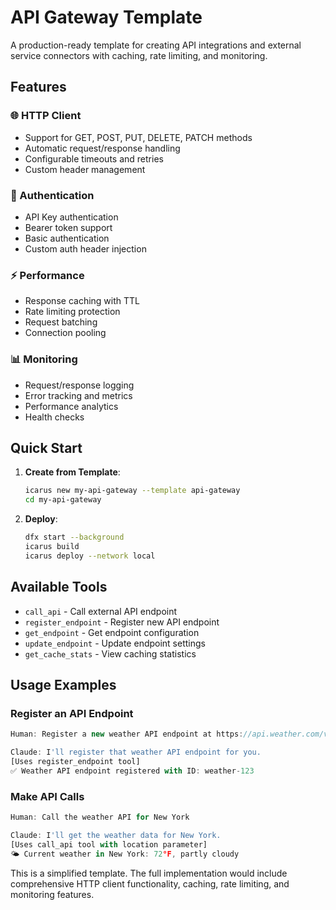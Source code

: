 # API Gateway Template

A production-ready template for creating API integrations and external service connectors with caching, rate limiting, and monitoring.

## Features

### 🌐 HTTP Client
- Support for GET, POST, PUT, DELETE, PATCH methods
- Automatic request/response handling
- Configurable timeouts and retries
- Custom header management

### 🔐 Authentication
- API Key authentication
- Bearer token support
- Basic authentication
- Custom auth header injection

### ⚡ Performance
- Response caching with TTL
- Rate limiting protection
- Request batching
- Connection pooling

### 📊 Monitoring
- Request/response logging
- Error tracking and metrics
- Performance analytics
- Health checks

## Quick Start

1. **Create from Template**:
   ```bash
   icarus new my-api-gateway --template api-gateway
   cd my-api-gateway
   ```

2. **Deploy**:
   ```bash
   dfx start --background
   icarus build
   icarus deploy --network local
   ```

## Available Tools

- `call_api` - Call external API endpoint
- `register_endpoint` - Register new API endpoint
- `get_endpoint` - Get endpoint configuration
- `update_endpoint` - Update endpoint settings
- `get_cache_stats` - View caching statistics

## Usage Examples

### Register an API Endpoint
```javascript
Human: Register a new weather API endpoint at https://api.weather.com/v1/current with API key authentication

Claude: I'll register that weather API endpoint for you.
[Uses register_endpoint tool]
✅ Weather API endpoint registered with ID: weather-123
```

### Make API Calls
```javascript
Human: Call the weather API for New York

Claude: I'll get the weather data for New York.
[Uses call_api tool with location parameter]
🌤️ Current weather in New York: 72°F, partly cloudy
```

This is a simplified template. The full implementation would include comprehensive HTTP client functionality, caching, rate limiting, and monitoring features.